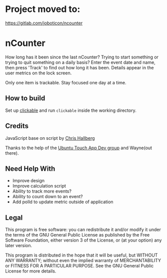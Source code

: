 # Project moved to:
https://gitlab.com/joboticon/ncounter

# nCounter

How long has it been since the last nCounter? Trying to start something or trying to quit something on a daily basis? Enter the event date and name, then press 'Track' to find out how long it has been. Details appear in the user metrics on the lock screen.

Only one item is trackable. Stay focused one day at a time.

## How to build

Set up [clickable](https://github.com/bhdouglass/clickable) and run `clickable` inside the working directory.

## Credits

JavaScript base on script by [Chris Hallberg](https://javascriptsource.com/days-since/)

Thanks to the help of the [Ubuntu Touch App Dev group](https://t.me/UbuntuAppDevEN) and Wayne(out there).

## Need Help With

* Improve design
* Improve calculation script
* Ability to track more events?
* Ability to count down to an event?
* Add polld to update metric outside of application

## Legal

This program is free software: you can redistribute it and/or modify
it under the terms of the GNU General Public License as published by
the Free Software Foundation, either version 3 of the License, or
(at your option) any later version.

This program is distributed in the hope that it will be useful,
but WITHOUT ANY WARRANTY; without even the implied warranty of
MERCHANTABILITY or FITNESS FOR A PARTICULAR PURPOSE.  See the
GNU General Public License for more details.
